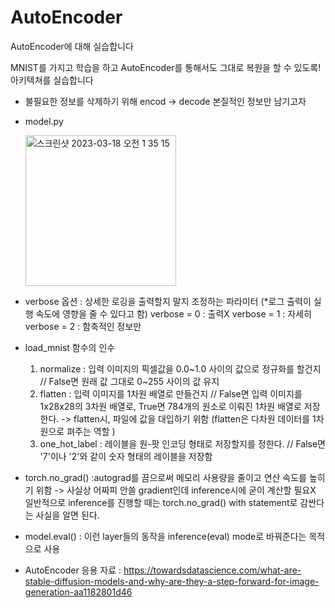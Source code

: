 # AutoEncoder
AutoEncoder에 대해 실습합니다

MNIST를 가지고 학습을 하고 AutoEncoder를 통해서도 그대로 복원을 할 수 있도록! 아키텍쳐를 실습합니다

* 불필요한 정보를 삭제하기 위해 encod -> decode 본질적인 정보만 남기고자

* model.py
  
  <img width="241" alt="스크린샷 2023-03-18 오전 1 35 15" src="https://user-images.githubusercontent.com/84004919/225964939-bfa3066d-2a4f-4b9e-bd35-d2a12c13de25.png">

* verbose 옵션 : 상세한 로깅을 출력할지 말지 조정하는 파라미터
  (*로그 출력이 실행 속도에 영향을 줄 수 있다고 함)
  verbose = 0 : 출력X
  verbose = 1 : 자세히
  verbose = 2 : 함축적인 정보만
* load_mnist 함수의 인수
  1. normalize : 입력 이미지의 픽셀값을 0.0~1.0 사이의 값으로 정규화를 할건지 // False면 원래 값 그대로 0~255 사이의 값 유지
  2. flatten : 입력 이미지를 1차원 배열로 만들건지 // False면 입력 이미지를 1x28x28의 3차원 배열로, True면 784개의 원소로 이뤄진 1차원 배열로 저장한다.
    -> flatten시, 파일에 값을 대입하기 위함 (flatten은 다차원 데이터를 1차원으로 펴주는 역할 )
  3. one_hot_label : 레이블을 원-팟 인코딩 형태로 저장할지를 정한다. // False면 '7'이나 '2'와 같이 숫자 형태의 레이블을 저장함
* torch.no_grad() :autograd를 끔으로써 메모리 사용량을 줄이고 연산 속도를 높히기 위함 -> 사실상 어짜피 안쓸 gradient인데 inference시에 굳이 계산할 필요X
  일반적으로 inference를 진행할 때는 torch.no_grad() with statement로 감싼다는 사실을 알면 된다.
* model.eval() : 이런 layer들의 동작을 inference(eval) mode로 바꿔준다는 목적으로 사용
* AutoEncoder 응용 자료 : https://towardsdatascience.com/what-are-stable-diffusion-models-and-why-are-they-a-step-forward-for-image-generation-aa1182801d46
